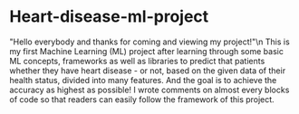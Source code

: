 # Heart-disease-ml-project
"Hello everybody and thanks for coming and viewing my project!"\n
This is my first Machine Learning (ML) project after learning through some basic ML concepts, frameworks as well as libraries to predict that patients whether they have heart disease - or not, based on the given data of their health status, divided into many features. And the goal is to achieve the accuracy as highest as possible!
I wrote comments on almost every blocks of code so that readers can easily follow the framework of this project.

